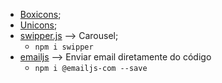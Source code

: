 - [Boxicons](https://boxicons.com/usage);
- [Unicons](https://iconscout.com/unicons);
- [swipper.js](https://swiperjs.com/) --> Carousel;
    - `npm i swipper`
- [emailjs](https://www.emailjs.com/) --> Enviar email diretamente do código
    - `npm i @emailjs-com --save`
